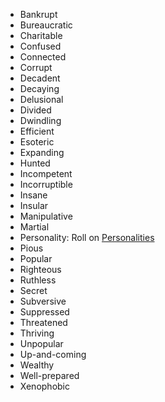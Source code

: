 
* Bankrupt
* Bureaucratic
* Charitable
* Confused
* Connected
* Corrupt
* Decadent
* Decaying
* Delusional
* Divided
* Dwindling
* Efficient
* Esoteric
* Expanding
* Hunted
* Incompetent
* Incorruptible
* Insane
* Insular
* Manipulative
* Martial
* Personality: Roll on [Personalities](Personalities)
* Pious
* Popular
* Righteous
* Ruthless
* Secret
* Subversive
* Suppressed
* Threatened
* Thriving
* Unpopular
* Up-and-coming
* Wealthy
* Well-prepared
* Xenophobic
